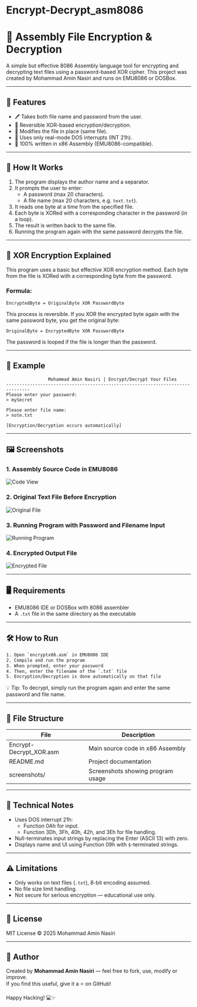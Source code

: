 
# Encrypt-Decrypt_asm8086

# 🔐 Assembly File Encryption & Decryption

A simple but effective 8086 Assembly language tool for encrypting and decrypting text files using a password-based XOR cipher. This project was created by Mohammad Amin Nasiri and runs on EMU8086 or DOSBox.

---

## 🧩 Features

- 🖊️ Takes both file name and password from the user.
- 🔁 Reversible XOR-based encryption/decryption.
- 📄 Modifies the file in place (same file).
- 🧠 Uses only real-mode DOS interrupts (INT 21h).
- 🏃 100% written in x86 Assembly (EMU8086-compatible).

---

## 📌 How It Works

1. The program displays the author name and a separator.
2. It prompts the user to enter:
   - A password (max 20 characters).
   - A file name (max 20 characters, e.g. `text.txt`).
3. It reads one byte at a time from the specified file.
4. Each byte is XORed with a corresponding character in the password (in a loop).
5. The result is written back to the same file.
6. Running the program again with the same password decrypts the file.

---

## 🔐 XOR Encryption Explained

This program uses a basic but effective XOR encryption method. Each byte from the file is XORed with a corresponding byte from the password.

### Formula:

```
EncryptedByte = OriginalByte XOR PasswordByte
```

This process is reversible. If you XOR the encrypted byte again with the same password byte, you get the original byte:

```
OriginalByte = EncryptedByte XOR PasswordByte
```

The password is looped if the file is longer than the password.

---

## 🧪 Example

```
                Mohammad Amin Nasiri | Encrypt/Decrypt Your Files
-------------------------------------------------------------------------------
Please enter your password:
> mySecret

Please enter file name:
> note.txt

[Encryption/Decryption occurs automatically]
```

---

## 🖼️ Screenshots

### 1. Assembly Source Code in EMU8086
![Code View](screenshots/step1_code_view.png)

### 2. Original Text File Before Encryption
![Original File](screenshots/step2_input_file.png)

### 3. Running Program with Password and Filename Input
![Running Program](screenshots/step3_running_program.png)

### 4. Encrypted Output File
![Encrypted File](screenshots/step4_output_file.png)

---

## 🖥️ Requirements

- EMU8086 IDE or DOSBox with 8086 assembler
- A `.txt` file in the same directory as the executable

---

## 🛠️ How to Run

```bash
1. Open `encryptx86.asm` in EMU8086 IDE
2. Compile and run the program
3. When prompted, enter your password
4. Then, enter the filename of the `.txt` file
5. Encryption/Decryption is done automatically on that file
```

💡 Tip: To decrypt, simply run the program again and enter the same password and file name.

---

## 📁 File Structure

| File              | Description                           |
|-------------------|---------------------------------------|
| Encrypt-Decrypt_XOR.asm | Main source code in x86 Assembly       |
| README.md          | Project documentation                 |
| screenshots/       | Screenshots showing program usage     |

---

## 🧠 Technical Notes

- Uses DOS interrupt 21h:
  - Function 0Ah for input.
  - Function 3Dh, 3Fh, 40h, 42h, and 3Eh for file handling.
- Null-terminates input strings by replacing the Enter (ASCII 13) with zero.
- Displays name and UI using Function 09h with `$`-terminated strings.

---

## ⚠️ Limitations

- Only works on text files (`.txt`), 8-bit encoding assumed.
- No file size limit handling.
- Not secure for serious encryption — educational use only.

---

## 📄 License

MIT License © 2025 Mohammad Amin Nasiri

---

## 🙋 Author

Created by **Mohammad Amin Nasiri** — feel free to fork, use, modify or improve.  
If you find this useful, give it a ⭐ on GitHub!

Happy Hacking! 💻✨
